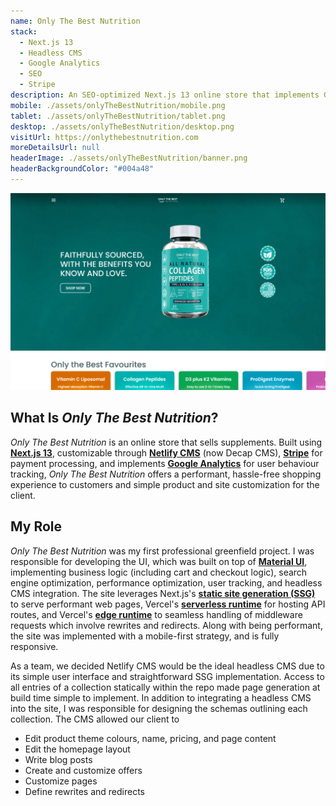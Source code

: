 ```yaml
---
name: Only The Best Nutrition
stack:
  - Next.js 13
  - Headless CMS
  - Google Analytics
  - SEO
  - Stripe
description: An SEO-optimized Next.js 13 online store that implements Google Analytics and a headless CMS for simple page and product customization.
mobile: ./assets/onlyTheBestNutrition/mobile.png
tablet: ./assets/onlyTheBestNutrition/tablet.png
desktop: ./assets/onlyTheBestNutrition/desktop.png
visitUrl: https://onlythebestnutrition.com
moreDetailsUrl: null
headerImage: ./assets/onlyTheBestNutrition/banner.png
headerBackgroundColor: "#004a48"
---
```


![Screenshot of the desktop site of Only The Best Nutrition](./assets/onlyTheBestNutrition/desktop.png "Only The Best Nutrition homepage")

## What Is *Only The Best Nutrition*?

*Only The Best Nutrition* is an online store that sells supplements. Built using **[Next.js 13](https://nextjs.org/)**, customizable through **[Netlify CMS](https://decapcms.org/)** (now Decap CMS), **[Stripe](https://stripe.com/en-ca)** for payment processing, and implements **[Google Analytics](https://marketingplatform.google.com/about/analytics/)** for user behaviour tracking, *Only The Best Nutrition* offers a performant, hassle-free shopping experience to customers and simple product and site customization for the client.

## My Role

*Only The Best Nutrition* was my first professional greenfield project. I was responsible for developing the UI, which was built on top of **[Material UI](https://mui.com/material-ui/)**, implementing business logic (including cart and checkout logic), search engine optimization, performance optimization, user tracking, and headless CMS integration. The site leverages Next.js's **[static site generation (SSG)](https://nextjs.org/docs/pages/building-your-application/rendering/static-site-generation)** to serve performant web pages, Vercel's **[serverless runtime](https://vercel.com/docs/functions/runtimes#node.js)** for hosting API routes, and Vercel's **[edge runtime](https://vercel.com/docs/functions/runtimes/edge-runtime)** to seamless handling of middleware requests which involve rewrites and redirects. Along with being performant, the site was implemented with a mobile-first strategy, and is fully responsive.

As a team, we decided Netlify CMS would be the ideal headless CMS due to its simple user interface and straightforward SSG implementation. Access to all entries of a collection statically within the repo made page generation at build time simple to implement. In addition to integrating a headless CMS into the site, I was responsible for designing the schemas outlining each collection. The CMS allowed our client to
- Edit product theme colours, name, pricing, and page content
- Edit the homepage layout
- Write blog posts
- Create and customize offers
- Customize pages
- Define rewrites and redirects